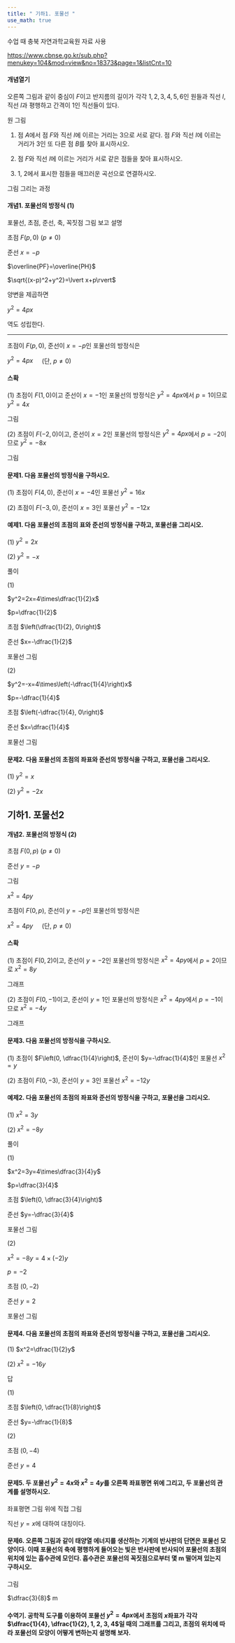 ```yaml
---
title: " 기하1. 포물선 "
use_math: true
---
```



수업 때 충북 자연과학교육원 자료 사용

https://www.cbnse.go.kr/sub.php?menukey=104&mod=view&no=18373&page=1&listCnt=10

#### 개념열기

오른쪽 그림과 같이 중심이 $F$이고 반지름의 길이가 각각 $1, 2, 3, 4, 5, 6$인 원들과 직선 $l$, 직선 $l$과 평행하고 간격이 1인 직선들이 있다. 

원 그림

1. 점 $A$에서 점 $F$와 직선 $l$에 이르는 거리는 3으로 서로 같다. 점 $F$와 직선 $l$에 이르는 거리가 3인 또 다른 점 $B$를 찾아 표시하시오.

2. 점 $F$와 직선 $l$에 이르는 거리가 서로 같은 점들을 찾아 표시하시오.

3. 1, 2에서 표시한 점들을 매끄러운 곡선으로 연결하시오.

그림 그리는 과정

#### 개념1. 포물선의 방정식 (1)

포물선, 초점, 준선, 축, 꼭짓점 그림 보고 설명

초점 $F(p, 0)\ (p\ne0)$

준선 $x=-p$

$\overline{PF}=\overline{PH}$

$\sqrt{(x-p)^2+y^2}=\lvert x+p\rvert$

양변을 제곱하면

$y^2=4px$

역도 성립한다.

---

초점이 $F(p, 0)$, 준선이 $x=-p$인 포물선의 방정식은

$y^2=4 px\quad$ (단, $p\ne0$)

#### 스확

(1) 초점이 $F(1, 0)$이고 준선이 $x=-1$인 포물선의 방정식은 $y^2=4px$에서 $p=1$이므로 $y^2=4x$

그림

(2) 초점이 $F(-2, 0)$이고, 준선이 $x=2$인 포물선의 방정식은 $y^2=4px$에서 $p=-2$이므로 $y^2=-8x$

그림

#### 문제1. 다음 포물선의 방정식을 구하시오.

(1) 초점이 $F(4, 0)$, 준선이 $x=-4$인 포물선 $y^2=16x$

(2) 초점이 $F(-3, 0)$, 준선이 $x=3$인 포물선 $y^2=-12x$

#### 예제1. 다음 포물선의 초점의 표와 준선의 방정식을 구하고, 포물선을 그리시오.

(1) $y^2=2x$

(2) $y^2=-x$

풀이

(1) 

$y^2=2x=4\times\dfrac{1}{2}x$

$p=\dfrac{1}{2}$

초점 $\left(\dfrac{1}{2}, 0\right)$

준선 $x=-\dfrac{1}{2}$

포물선 그림

(2)

$y^2=-x=4\times\left(-\dfrac{1}{4}\right)x$

$p=-\dfrac{1}{4}$

초점 $\left(-\dfrac{1}{4}, 0\right)$

준선 $x=\dfrac{1}{4}$

포물선 그림

#### 문제2. 다음 포물선의 초점의 좌표와 준선의 방정식을 구하고, 포물선을 그리시오.

(1) $y^2=x$

(2) $y^2=-2x$

## 기하1. 포물선2

#### 개념2. 포물선의 방정식 (2)

초점 $F(0, p)\ (p\ne0)$

준선 $y=-p$

그림

$x^2=4py$


초점이 $F(0, p)$, 준선이 $y=-p$인 포물선의 방정식은 

$x^2=4 py\quad$ (단, $p\ne0$)

#### 스확

(1) 초점이 $F(0, 2)$이고, 준선이 $y=-2$인 포물선의 방정식은 $x^2=4py$에서 $p=2$이므로 $x^2=8y$

그래프

(2) 초점이 $F(0, -1)$이고, 준선이 $y=1$인 포물선의 방정식은 $x^2=4py$에서 $p=-1$이므로 $x^2=-4y$

그래프

#### 문제3. 다음 포물선의 방정식을 구하시오.

(1) 초점이 $F\left(0, \dfrac{1}{4}\right)$, 준선이 $y=-\dfrac{1}{4}$인 포물선 $x^2=y$

(2) 초점이 $F(0, -3)$, 준선이 $y=3$인 포물선 $x^2=-12y$

#### 예제2. 다음 포물선의 초점의 좌표와 준선의 방정식을 구하고, 포물선을 그리시오.

(1) $x^2=3y$

(2) $x^2=-8y$

풀이

(1) 

$x^2=3y=4\times\dfrac{3}{4}y$

$p=\dfrac{3}{4}$

초점 $\left(0, \dfrac{3}{4}\right)$

준선 $y=-\dfrac{3}{4}$

포물선 그림

(2) 

$x^2=-8y=4\times(-2)y$

$p=-2$

초점 $(0, -2)$

준선 $y=2$

포물선 그림

#### 문제4. 다음 포물선의 초점의 좌표와 준선의 방정식을 구하고, 포물선을 그리시오.

(1) $x^2=\dfrac{1}{2}y$

(2) $x^2=-16y$

답

(1)

초점 $\left(0, \dfrac{1}{8}\right)$

준선 $y=-\dfrac{1}{8}$

(2)

초점 $(0, -4)$

준선 $y=4$

#### 문제5. 두 포물선 $y^2=4x$와 $x^2=4y$를 오른쪽 좌표평면 위에 그리고, 두 포물선의 관계를 설명하시오.

좌표평면 그림 위에 직접 그림

직선 $y=x$에 대하여 대칭이다.

#### 문제6. 오른쪽 그림과 같이 태양열 에너지를 생산하는 기계의 반사판의 단면은 포물선 모양이다. 이때 포물선의 축에 평행하게 들어오는 빛은 반사판에 반사되어 포물선의 초점의 위치에 있는 흡수관에 모인다. 흡수관은 포물선의 꼭짓점으로부터 몇 m 떨어져 있는지 구하시오.

그림

$\dfrac{3}{8}$ m

#### 수역기. 공학적 도구를 이용하여 포물선 $y^2=4px$에서 초점의 $x$좌표가 각각 $\dfrac{1}{4}, \dfrac{1}{2}, 1, 2, 3, 4$일 때의 그래프를 그리고, 초점의 위치에 따라 포물선의 모양이 어떻게 변하는지 설명해 보자.

